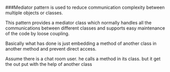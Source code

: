 ###Mediator pattern is used to reduce communication complexity between multiple objects or classes.

This pattern provides a mediator class which normally handles all the communications between different classes and supports easy maintenance of the code by loose coupling.

Basically what has done is just embedding a method of another class in another method and prevent direct access.

Assume there is a chat room user. he calls a method in its class. but it get the out put with the help of another class